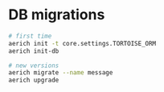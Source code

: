 # DB migrations

```bash
# first time
aerich init -t core.settings.TORTOISE_ORM
aerich init-db

# new versions
aerich migrate --name message
aerich upgrade
```

